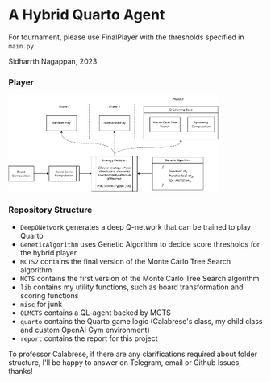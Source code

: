 # A Hybrid Quarto Agent

For tournament, please use FinalPlayer with the thresholds specified in `main.py`.

Sidharrth Nagappan, 2023

### Player

<img src="./methodology.drawio.png" alt="methodology" style="zoom:50%;" />

### Repository Structure

- `DeepQNetwork` generates a deep Q-network that can be trained to play Quarto
- `GeneticAlgorithm` uses Genetic Algorithm to decide score thresholds for the hybrid player
- `MCTS2` contains the final version of the Monte Carlo Tree Search algorithm
- `MCTS` contains the first version of the Monte Carlo Tree Search algorithm
- `lib` contains my utility functions, such as board transformation and scoring functions
- `misc` for junk
- `QLMCTS` contains a QL-agent backed by MCTS
- `quarto` contains the Quarto game logic (Calabrese's class, my child class and custom OpenAI Gym environment)
- `report` contains the report for this project

To professor Calabrese, if there are any clarifications required about folder structure, I'll be happy to answer on Telegram, email or Github Issues, thanks!
